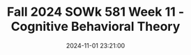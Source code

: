 ---
layout: single_presentation
name: fall-2024-sowk-581-week-11-cognitive-behavioral-theory.md
title: "Fall 2024 SOWk 581 Week 11 - Cognitive Behavioral Theory"
date:  2024-11-01 23:21:00
presentation_id: DyEjHq
permalink: /DyEjHq/
redirect_from:
  - /presentations/DyEjHq/fall-2024-sowk-581-week-11-cognitive-behavioral-theory
slides: 
  - slide_name: deck-DyEjHq-large-0.jpeg
    slide_alt: "A slide features a triangular diagram with arrows labeled 'Thoughts,' 'Feelings,' 'Behaviors' in red, green, yellow. Text includes: 'Cognitive Behavioral Theory,' 'Fall 2024 SOWK 581 Week 11,' 'Jacob Campbell, Ph.D. LICSW, Heritage University, Masters of Social Work.'"
  - slide_name: deck-DyEjHq-large-1.jpeg
    slide_alt: "The image shows a presentation slide with a dark background, listing 'Agenda' and 'Learning Objectives' for a course. Topics include mid-course feedback, group activities, CBT structure, and skills. Objectives focus on cognitive interventions and restructuring. Text at the bottom reads: 'Fall 2024 SOWK 581' and 'Jacob Campbell, Ph.D. LICSW at Heritage University.'"
  - slide_name: deck-DyEjHq-large-2.jpeg
    slide_alt: "An invitation card features a person holding a gift, celebrating their 90th birthday, with event details for November 9, 2024, at Smith Family Hall, Heritage University. Registration information is included.Text highlights: 'GREGORIO OCHOA’S RECOGNITION BIRTHDAY PARTY,' 'Smith Family Hall, Heritage University,' 'PLEASE REGISTER CONSIDERING COMING,' 'Fall 2024 SOWK 581,' 'Jacob Campbell, Ph.D., LICSW.' Scan QR code for RSVP event details."
  - slide_name: deck-DyEjHq-large-3.jpeg
    slide_alt: "Slide displaying 'Mid-Course Feedback' with sections labeled 'Going Well,' 'Not Going Well,' and 'Suggestions.' Includes a pie chart showing 42% completed, 58% not completed. Course: Fall 2024 SOWK 581."
  - slide_name: deck-DyEjHq-large-4.jpeg
    slide_alt: "A list of emotions titled 'Feelings Ball Game' is shown. Emotions include surprise, empathy, and others. On the side, a photo of a colorful beach ball rests on a neutral background. Text: 'Adapted from Harborview Abuse & Trauma Center's CBT + Notebook. Fall 2024 SOWK 581. Jacob Campbell, Ph.D., LICSW at Heritage University. Photo by Rodion Kutsaiev on Unsplash.'"
  - slide_name: deck-DyEjHq-large-5.jpeg
    slide_alt: "A potted plant beside a black letterboard reads, 'DIFFICULT ROADS LEAD TO BEAUTIFUL DESTINATIONS.' The slide features text about therapists as trusted guides, describing their role in cognitive therapy. Fall 2024 SOWK 581 at Heritage University."
  - slide_name: deck-DyEjHq-large-6.jpeg
    slide_alt: "Triangle diagram illustrating the structure of cognitive therapy interviews. It includes labeled points: 'Agenda' at the top and 'Homework' at the bottom. Key text highlights setting the agenda, using CBT strategies, and ending with feedback."
  - slide_name: deck-DyEjHq-large-7.jpeg
    slide_alt: "The image shows text reading 'Harborview Abuse & Trauma Center' and 'CBT + NOTEBOOK' on a blue geometric patterned background. It's likely part of a presentation slide."
  - slide_name: deck-DyEjHq-large-8.jpeg
    slide_alt: "The image is a presentation slide titled 'Cognitive Therapy Techniques and Strategies.' It features icons and text illustrating techniques like 'Identifying and Testing Automatic Thoughts,' 'Behavioral Activation,' 'Downward Arrow Technique,' 'Cognitive Restructuring,' and 'Examining the Evidence.' The source is credited as 'Cooper & Granucci Lesser, 2022,' and the slide is from 'Fall 2024 SOWK 581' by Jacob Campbell, Ph.D. LICSW at Heritage University."
  - slide_name: deck-DyEjHq-large-9.jpeg
    slide_alt: "A presentation slide lists 'Examples of Distorted Thinking,' including All-or-None Thinking, Minimization, Arbitrary Inferences, and more. It cites (Cooper & Granucci Lesser, 2022) and is part of a course, Fall 2024 SOWK 581 by Jacob Campbell, Ph.D. LICSW at Heritage University."
  - slide_name: deck-DyEjHq-large-10.jpeg
    slide_alt: "Slide featuring a guide on cognitive restructuring with prompts: Identify the situation, thought patterns, truth assessment, feelings, and thought modification. Includes a hammer graphic labeled 'Identify, Challenge, Modify' targeting 'Unhelpful Thought Patterns.' Authored by Jacob Campbell, Fall 2024 SOWK 581, Heritage University."
  - slide_name: deck-DyEjHq-large-11.jpeg
    slide_alt: "The slide lists examples of cognitive distortions in text form. It features statements highlighting negative self-assessment and irrational beliefs, titled 'WHAT IS THE COGNITIVE DISTORTION?' Context: educational presentation, Fall 2024 SOWK 581 by Jacob Campbell, Ph.D. LICSW at Heritage University."
presentation_description_md: >
  Week%20eleven%20is%20a%20synchronous%20week,%20with%20class%20on%2011/02.%20The%20readings%20will%20be%20about%20cognitive%20theory.
downloadable_slides: deck-DyEjHq.pdf
slides_count: 12
header:
  teaser: deck-DyEjHq-thumb-0.jpeg
presentation_video: 
location: "Heritage University"
tags:
  - Heritage University
  - MSW Program
  - SOWK 581
---